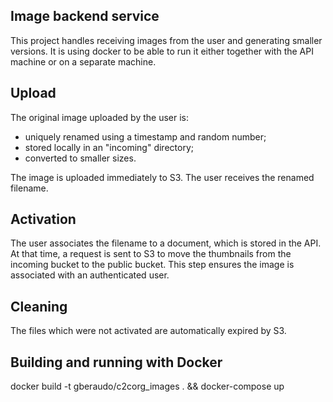 Image backend service
---------------------

This project handles receiving images from the user and generating smaller
versions. It is using docker to be able to run it either together with the
API machine or on a separate machine.


Upload
--------

The original image uploaded by the user is:
- uniquely renamed using a timestamp and random number;
- stored locally in an "incoming" directory;
- converted to smaller sizes.

The image is uploaded immediately to S3.
The user receives the renamed filename.



Activation
----------

The user associates the filename to a document, which is stored in the API.
At that time, a request is sent to S3 to move the thumbnails from the incoming bucket to the public bucket.
This step ensures the image is associated with an authenticated user.


Cleaning
--------

The files which were not activated are automatically expired by S3.


Building and running with Docker
-------------------------------

docker build -t gberaudo/c2corg_images . && docker-compose up
